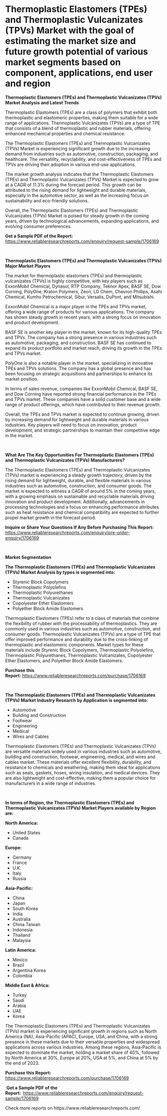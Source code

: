 <p><h1>Thermoplastic Elastomers (TPEs) and Thermoplastic Vulcanizates (TPVs) Market with the goal of estimating the market size and future growth potential of various market segments based on component, applications, end user and region</h1></p><p><strong>Thermoplastic Elastomers (TPEs) and Thermoplastic Vulcanizates (TPVs) Market Analysis and Latest Trends</strong></p>
<p><p>Thermoplastic Elastomers (TPEs) are a class of polymers that exhibit both thermoplastic and elastomeric properties, making them suitable for a wide range of applications. Thermoplastic Vulcanizates (TPVs) are a type of TPE that consists of a blend of thermoplastic and rubber materials, offering enhanced mechanical properties and chemical resistance.</p><p>The Thermoplastic Elastomers (TPEs) and Thermoplastic Vulcanizates (TPVs) Market is experiencing significant growth due to the increasing demand from industries such as automotive, construction, packaging, and healthcare. The versatility, recyclability, and cost-effectiveness of TPEs and TPVs are driving their adoption in various end-use applications.</p><p>The market growth analysis indicates that the Thermoplastic Elastomers (TPEs) and Thermoplastic Vulcanizates (TPVs) Market is expected to grow at a CAGR of 11.3% during the forecast period. This growth can be attributed to the rising demand for lightweight and durable materials, especially in the automotive sector, as well as the increasing focus on sustainability and eco-friendly solutions.</p><p>Overall, the Thermoplastic Elastomers (TPEs) and Thermoplastic Vulcanizates (TPVs) Market is poised for steady growth in the coming years, driven by technological advancements, expanding applications, and evolving consumer preferences.</p></p>
<p><strong>Get a Sample PDF of the Report:&nbsp;</strong> <a href="https://www.reliableresearchreports.com/enquiry/request-sample/1706169">https://www.reliableresearchreports.com/enquiry/request-sample/1706169</a></p>
<p>&nbsp;</p>
<p><strong>Thermoplastic Elastomers (TPEs) and Thermoplastic Vulcanizates (TPVs) Major Market Players</strong></p>
<p><p>The market for thermoplastic elastomers (TPEs) and thermoplastic vulcanizates (TPVs) is highly competitive, with key players such as ExxonMobil Chemical, Dynasol, RTP Company, Teknor Apex, BASF SE, Dow Corning, PolyOne, Kraton Polymers, Zeon, LG Chem, Chevron Phillips, Asahi Chemical, Kumho Petrochemical, Sibur, Versalis, DuPont, and Mitsubishi.</p><p>ExxonMobil Chemical is a major player in the TPEs and TPVs market, offering a wide range of products for various applications. The company has shown steady growth in recent years, with a strong focus on innovation and product development.</p><p>BASF SE is another key player in the market, known for its high-quality TPEs and TPVs. The company has a strong presence in various industries such as automotive, packaging, and construction. BASF SE has continued to expand its product portfolio and market reach, driving its growth in the TPEs and TPVs market.</p><p>PolyOne is also a notable player in the market, specializing in innovative TPEs and TPVs solutions. The company has a global presence and has been focusing on strategic acquisitions and partnerships to enhance its market position.</p><p>In terms of sales revenue, companies like ExxonMobil Chemical, BASF SE, and Dow Corning have reported strong financial performance in the TPEs and TPVs market. These companies have a solid customer base and a wide range of product offerings, which have contributed to their revenue growth.</p><p>Overall, the TPEs and TPVs market is expected to continue growing, driven by increasing demand for lightweight and durable materials in various industries. Key players will need to focus on innovation, product development, and strategic partnerships to maintain their competitive edge in the market.</p></p>
<p>&nbsp;</p>
<p><strong>What Are The Key Opportunities For Thermoplastic Elastomers (TPEs) and Thermoplastic Vulcanizates (TPVs) Manufacturers?</strong></p>
<p><p>The Thermoplastic Elastomers (TPEs) and Thermoplastic Vulcanizates (TPVs) market is experiencing a steady growth trajectory, driven by the rising demand for lightweight, durable, and flexible materials in various industries such as automotive, construction, and consumer goods. The market is expected to witness a CAGR of around 5% in the coming years, with a growing emphasis on sustainable and recyclable materials driving innovation and product development. Additionally, advancements in processing technologies and a focus on enhancing performance attributes such as heat resistance and chemical compatibility are expected to further propel market growth in the forecast period.</p></p>
<p><strong>Inquire or Share Your Questions If Any Before Purchasing This Report:</strong> <a href="https://www.reliableresearchreports.com/enquiry/pre-order-enquiry/1706169">https://www.reliableresearchreports.com/enquiry/pre-order-enquiry/1706169</a></p>
<p>&nbsp;</p>
<p><strong>Market Segmentation</strong></p>
<p><strong>The Thermoplastic Elastomers (TPEs) and Thermoplastic Vulcanizates (TPVs) Market Analysis by types is segmented into:</strong></p>
<p><ul><li>Styrenic Block Copolymers</li><li>Thermoplastic Polyolefins</li><li>Thermoplastic Polyurethanes</li><li>Thermoplastic Vulcanizates</li><li>Copolyester Ether Elastomers</li><li>Polyether Block Amide Elastomers</li></ul></p>
<p><p>Thermoplastic Elastomers (TPEs) refer to a class of materials that combine the flexibility of rubber with the processability of thermoplastics. They are commonly used in various industries such as automotive, construction, and consumer goods. Thermoplastic Vulcanizates (TPVs) are a type of TPE that offer improved performance and durability due to the cross-linking of thermoplastic and elastomeric components. Market types for these materials include Styrenic Block Copolymers, Thermoplastic Polyolefins, Thermoplastic Polyurethanes, Thermoplastic Vulcanizates, Copolyester Ether Elastomers, and Polyether Block Amide Elastomers.</p></p>
<p><strong>Purchase this Report:&nbsp;</strong><a href="https://www.reliableresearchreports.com/purchase/1706169">https://www.reliableresearchreports.com/purchase/1706169</a></p>
<p>&nbsp;</p>
<p><strong>The Thermoplastic Elastomers (TPEs) and Thermoplastic Vulcanizates (TPVs) Market Industry Research by Application is segmented into:</strong></p>
<p><ul><li>Automotive</li><li>Building and Construction</li><li>Footwear</li><li>Engineering</li><li>Medical</li><li>Wires and Cables</li></ul></p>
<p><p>Thermoplastic Elastomers (TPEs) and Thermoplastic Vulcanizates (TPVs) are versatile materials widely used in various industries such as automotive, building and construction, footwear, engineering, medical, and wires and cables market. These materials offer excellent flexibility, durability, and resistance to chemicals and weathering, making them ideal for applications such as seals, gaskets, hoses, wiring insulation, and medical devices. They are also lightweight and cost-effective, making them a popular choice for manufacturers in a wide range of industries.</p></p>
<p>&nbsp;</p>
<p><strong>In terms of Region, the Thermoplastic Elastomers (TPEs) and Thermoplastic Vulcanizates (TPVs) Market Players available by Region are:</strong></p>
<p>
    <p> <strong> North America: </strong>
        <ul>
            <li>United States</li>
            <li>Canada</li>
        </ul>
        </p> 
    <p> <strong> Europe: </strong>
        <ul>
            <li>Germany</li>
            <li>France</li>
            <li>U.K.</li>
            <li>Italy</li>
            <li>Russia</li>
        </ul>
        </p> 
    <p> <strong> Asia-Pacific: </strong>
        <ul>
            <li>China</li>
            <li>Japan</li>
            <li>South Korea</li>
            <li>India</li>
            <li>Australia</li>
            <li>China Taiwan</li>
            <li>Indonesia</li>
            <li>Thailand</li>
            <li>Malaysia</li>
        </ul>
        </p> 
    <p> <strong> Latin America: </strong>
        <ul>
            <li>Mexico</li>
            <li>Brazil</li>
            <li>Argentina Korea</li>
            <li>Colombia</li>
        </ul>
        </p> 
    <p> <strong> Middle East & Africa: </strong>
        <ul>
            <li>Turkey</li>
            <li>Saudi</li>
            <li>Arabia</li>
            <li>UAE</li>
            <li>Korea</li>
        </ul>
    </p>
    </p>
<p><p>The Thermoplastic Elastomers (TPEs) and Thermoplastic Vulcanizates (TPVs) market is experiencing significant growth in regions such as North America (NA), Asia-Pacific (APAC), Europe, USA, and China, with a strong presence in these markets due to their versatile properties and widespread applications across various industries. Among these regions, Asia-Pacific is expected to dominate the market, holding a market share of 40%, followed by North America at 30%, Europe at 20%, USA at 5%, and China at 5% by the end of 2023.</p></p>
<p><strong>Purchase this Report: </strong><a href="https://www.reliableresearchreports.com/purchase/1706169">https://www.reliableresearchreports.com/purchase/1706169</a></p>
<p>&nbsp;<strong>Get a Sample PDF of the Report:&nbsp;&nbsp;</strong><a href="https://www.reliableresearchreports.com/enquiry/request-sample/1706169">https://www.reliableresearchreports.com/enquiry/request-sample/1706169</a></p>
<p><strong></strong></p>
<p>Check more reports on https://www.reliableresearchreports.com/</p>